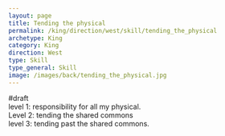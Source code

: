 ```yaml
---
layout: page
title: Tending the physical
permalink: /king/direction/west/skill/tending_the_physical
archetype: King
category: King
direction: West
type: Skill
type_general: Skill
image: /images/back/tending_the_physical.jpg
---
```

#draft   
level 1: responsibility for all my physical.   
Level 2: tending the shared commons   
level 3: tending past the shared commons. 
